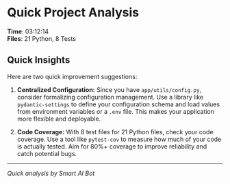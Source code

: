 # Quick Project Analysis

**Time**: 03:12:14  
**Files**: 21 Python, 8 Tests

## Quick Insights

Here are two quick improvement suggestions:

1.  **Centralized Configuration:** Since you have `app/utils/config.py`, consider formalizing configuration management.  Use a library like `pydantic-settings` to define your configuration schema and load values from environment variables or a `.env` file. This makes your application more flexible and deployable.

2.  **Code Coverage:** With 8 test files for 21 Python files, check your code coverage.  Use a tool like `pytest-cov` to measure how much of your code is actually tested. Aim for 80%+ coverage to improve reliability and catch potential bugs.


---
*Quick analysis by Smart AI Bot*
